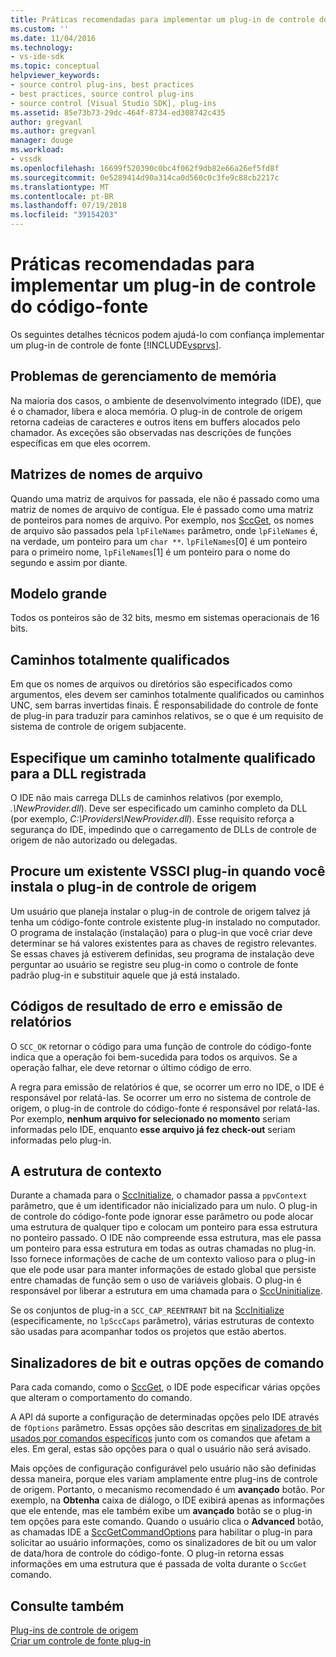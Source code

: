 ```yaml
---
title: Práticas recomendadas para implementar um plug-in de controle de origem | Microsoft Docs
ms.custom: ''
ms.date: 11/04/2016
ms.technology:
- vs-ide-sdk
ms.topic: conceptual
helpviewer_keywords:
- source control plug-ins, best practices
- best practices, source control plug-ins
- source control [Visual Studio SDK], plug-ins
ms.assetid: 85e73b73-29dc-464f-8734-ed308742c435
author: gregvanl
ms.author: gregvanl
manager: douge
ms.workload:
- vssdk
ms.openlocfilehash: 16699f520390c0bc4f062f9db82e66a26ef5fd8f
ms.sourcegitcommit: 0e5289414d90a314ca0d560c0c3fe9c88cb2217c
ms.translationtype: MT
ms.contentlocale: pt-BR
ms.lasthandoff: 07/19/2018
ms.locfileid: "39154203"
---
```

# <a name="best-practices-for-implementing-a-source-control-plug-in"></a>Práticas recomendadas para implementar um plug-in de controle do código-fonte
Os seguintes detalhes técnicos podem ajudá-lo com confiança implementar um plug-in de controle de fonte [!INCLUDE[vsprvs](../code-quality/includes/vsprvs_md.md)].  
  
## <a name="memory-management-issues"></a>Problemas de gerenciamento de memória  
 Na maioria dos casos, o ambiente de desenvolvimento integrado (IDE), que é o chamador, libera e aloca memória. O plug-in de controle de origem retorna cadeias de caracteres e outros itens em buffers alocados pelo chamador. As exceções são observadas nas descrições de funções específicas em que eles ocorrem.  
  
## <a name="arrays-of-file-names"></a>Matrizes de nomes de arquivo  
 Quando uma matriz de arquivos for passada, ele não é passado como uma matriz de nomes de arquivo de contígua. Ele é passado como uma matriz de ponteiros para nomes de arquivo. Por exemplo, nos [SccGet](../extensibility/sccget-function.md), os nomes de arquivo são passados pela `lpFileNames` parâmetro, onde `lpFileNames` é, na verdade, um ponteiro para um `char **`. `lpFileNames`[0] é um ponteiro para o primeiro nome, `lpFileNames`[1] é um ponteiro para o nome do segundo e assim por diante.  
  
## <a name="large-model"></a>Modelo grande  
 Todos os ponteiros são de 32 bits, mesmo em sistemas operacionais de 16 bits.  
  
## <a name="fully-qualified-paths"></a>Caminhos totalmente qualificados  
 Em que os nomes de arquivos ou diretórios são especificados como argumentos, eles devem ser caminhos totalmente qualificados ou caminhos UNC, sem barras invertidas finais. É responsabilidade do controle de fonte de plug-in para traduzir para caminhos relativos, se o que é um requisito de sistema de controle de origem subjacente.  
  
## <a name="specify-a-fully-qualified-path-for-the-registered-dll"></a>Especifique um caminho totalmente qualificado para a DLL registrada  
 O IDE não mais carrega DLLs de caminhos relativos (por exemplo, *.\NewProvider.dll*). Deve ser especificado um caminho completo da DLL (por exemplo, *C:\Providers\NewProvider.dll*). Esse requisito reforça a segurança do IDE, impedindo que o carregamento de DLLs de controle de origem de não autorizado ou delegadas.  
  
## <a name="check-for-an-existing-vssci-plug-in-when-you-install-your-source-control-plug-in"></a>Procure um existente VSSCI plug-in quando você instala o plug-in de controle de origem  
 Um usuário que planeja instalar o plug-in de controle de origem talvez já tenha um código-fonte controle existente plug-in instalado no computador. O programa de instalação (instalação) para o plug-in que você criar deve determinar se há valores existentes para as chaves de registro relevantes. Se essas chaves já estiverem definidas, seu programa de instalação deve perguntar ao usuário se registre seu plug-in como o controle de fonte padrão plug-in e substituir aquele que já está instalado.  
  
## <a name="error-result-codes-and-reporting"></a>Códigos de resultado de erro e emissão de relatórios  
 O `SCC_OK` retornar o código para uma função de controle do código-fonte indica que a operação foi bem-sucedida para todos os arquivos. Se a operação falhar, ele deve retornar o último código de erro.  
  
 A regra para emissão de relatórios é que, se ocorrer um erro no IDE, o IDE é responsável por relatá-las. Se ocorrer um erro no sistema de controle de origem, o plug-in de controle do código-fonte é responsável por relatá-las. Por exemplo, **nenhum arquivo for selecionado no momento** seriam informadas pelo IDE, enquanto **esse arquivo já fez check-out** seriam informadas pelo plug-in.  
  
## <a name="the-context-structure"></a>A estrutura de contexto  
 Durante a chamada para o [SccInitialize](../extensibility/sccinitialize-function.md), o chamador passa a `ppvContext` parâmetro, que é um identificador não inicializado para um nulo. O plug-in de controle do código-fonte pode ignorar esse parâmetro ou pode alocar uma estrutura de qualquer tipo e colocam um ponteiro para essa estrutura no ponteiro passado. O IDE não compreende essa estrutura, mas ele passa um ponteiro para essa estrutura em todas as outras chamadas no plug-in. Isso fornece informações de cache de um contexto valioso para o plug-in que ele pode usar para manter informações de estado global que persiste entre chamadas de função sem o uso de variáveis globais. O plug-in é responsável por liberar a estrutura em uma chamada para o [SccUninitialize](../extensibility/sccuninitialize-function.md).  
  
 Se os conjuntos de plug-in a `SCC_CAP_REENTRANT` bit na [SccInitialize](../extensibility/sccinitialize-function.md) (especificamente, no `lpSccCaps` parâmetro), várias estruturas de contexto são usadas para acompanhar todos os projetos que estão abertos.  
  
## <a name="bitflags-and-other-command-options"></a>Sinalizadores de bit e outras opções de comando  
 Para cada comando, como o [SccGet](../extensibility/sccget-function.md), o IDE pode especificar várias opções que alteram o comportamento do comando.  
  
 A API dá suporte a configuração de determinadas opções pelo IDE através de `fOptions` parâmetro. Essas opções são descritas em [sinalizadores de bit usados por comandos específicos](../extensibility/bitflags-used-by-specific-commands.md) junto com os comandos que afetam a eles. Em geral, estas são opções para o qual o usuário não será avisado.  
  
 Mais opções de configuração configurável pelo usuário não são definidas dessa maneira, porque eles variam amplamente entre plug-ins de controle de origem. Portanto, o mecanismo recomendado é um **avançado** botão. Por exemplo, na **Obtenha** caixa de diálogo, o IDE exibirá apenas as informações que ele entende, mas ele também exibe um **avançado** botão se o plug-in tem opções para este comando. Quando o usuário clica o **Advanced** botão, as chamadas IDE a [SccGetCommandOptions](../extensibility/sccgetcommandoptions-function.md) para habilitar o plug-in para solicitar ao usuário informações, como os sinalizadores de bit ou um valor de data/hora de controle do código-fonte. O plug-in retorna essas informações em uma estrutura que é passada de volta durante o `SccGet` comando.  
  
## <a name="see-also"></a>Consulte também  
 [Plug-ins de controle de origem](../extensibility/source-control-plug-ins.md)   
 [Criar um controle de fonte plug-in](../extensibility/internals/creating-a-source-control-plug-in.md)
